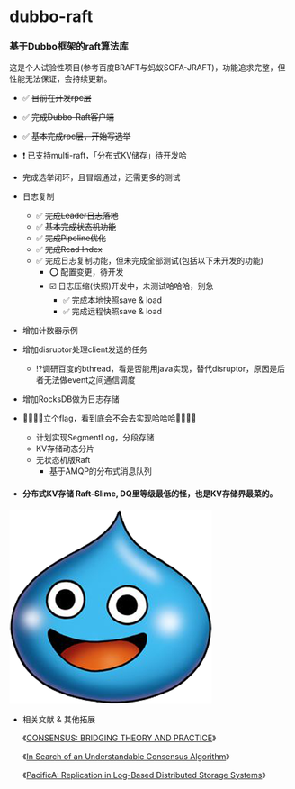 # dubbo-raft

### 基于Dubbo框架的raft算法库

这是个人试验性项目(参考百度BRAFT与蚂蚁SOFA-JRAFT)，功能追求完整，但性能无法保证，会持续更新。

- ✅ ~~目前在开发rpc层~~
- ✅ ~~完成Dubbo-Raft客户端~~
- ✅ ~~基本完成rpc层，开始写选举~~
- ❗️ 已支持multi-raft，「分布式KV储存」待开发哈
- 完成选举闭环，且冒烟通过，还需更多的测试
- 日志复制
    - ✅ ~~完成Leader日志落地~~
    - ✅ ~~基本完成状态机功能~~
    - ✅ ~~完成Pipeline优化~~
    - ✅️ ~~完成Read Index~~
    - ✅ 完成日志复制功能，但未完成全部测试(包括以下未开发的功能)
        - ⭕️ 配置变更，待开发
        - ☑️ 日志压缩(快照)开发中，未测试哈哈哈，别急
            - ✅ 完成本地快照save & load
            - ✅ 完成远程快照save & load
- 增加计数器示例
- 增加disruptor处理client发送的任务
    - ⁉️调研百度的bthread，看是否能用java实现，替代disruptor，原因是后者无法做event之间通信调度
- 增加RocksDB做为日志存储

- 🚩🚩🚩🚩立个flag，看到底会不会去实现哈哈哈🚩🚩🚩🚩
    - 计划实现SegmentLog，分段存储
    - KV存储动态分片
    - 无状态机版Raft
        - 基于AMQP的分布式消息队列
        
- #### 分布式KV存储 Raft-Slime, DQ里等级最低的怪，也是KV存储界最菜的。

![史莱姆](https://raw.githubusercontent.com/zehonghuang/github_blog_bak/master/source/image/SMMDQSSD_-_Rocket.png)


- 相关文献 & 其他拓展

    《[CONSENSUS: BRIDGING THEORY AND PRACTICE](https://web.stanford.edu/~ouster/cgi-bin/papers/OngaroPhD.pdf)》
    
    《[In Search of an Understandable Consensus Algorithm](https://raft.github.io/raft.pdf)》
    
    《[PacificA: Replication in Log-Based Distributed Storage Systems](https://www.microsoft.com/en-us/research/publication/pacifica-replication-in-log-based-distributed-storage-systems/)》
    
    